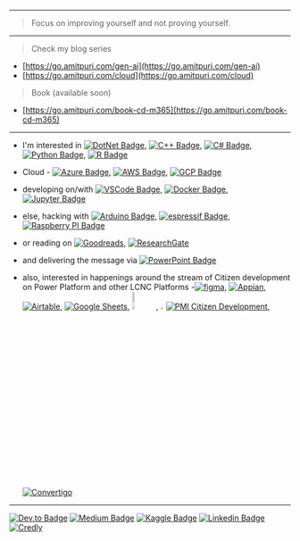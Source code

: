 <!--
**amitpuri/amitpuri** is a ✨ _special_ ✨ repository because its `README.md` (this file) appears on your GitHub profile.
[![Twitter Badge](https://img.shields.io/twitter/follow/iamamitpuri?style=flat-square&label=Twitter&style=social&logoColor=white)](https://twitter.com/iamamitpuri)

Here are some ideas to get you started:
-->
------------------------------------------------------------------------------------------------------------------------------------
> Focus on improving yourself and not proving yourself.
------------------------------------------------------------------------------------------------------------------------------------
> Check my blog series
- [https://go.amitpuri.com/gen-ai](https://go.amitpuri.com/gen-ai)
- [https://go.amitpuri.com/cloud](https://go.amitpuri.com/cloud)
> Book (available soon)
- [https://go.amitpuri.com/book-cd-m365](https://go.amitpuri.com/book-cd-m365)
------------------------------------------------------------------------------------------------------------------------------------

- I'm interested in 
[![DotNet Badge](https://img.shields.io/badge/.NET-512BD4?style=flat-square&logo=dotnet&logoColor=white)](https://dotnetfoundation.org),
[![C++ Badge](https://img.shields.io/badge/c++-%2300599C.svg?style=flat-square&logo=c%2B%2B&logoColor=white)](https://isocpp.org),
[![C# Badge](https://img.shields.io/badge/C%23-239120?style=flat-square&logo=c-sharp&logoColor=white)](https://github.com/dotnet/csharplang),
[![Python Badge](https://img.shields.io/badge/Python-FFD43B?style=flat-square&logo=python&logoColor=blue)](https://www.python.org),
[![R Badge](https://img.shields.io/badge/R-276DC3?style=flat-square&logo=r&logoColor=white)](https://www.r-project.org)

- Cloud - 
[![Azure Badge](https://img.shields.io/badge/azure-%230072C6.svg?style=flat-square&logo=microsoft-azure&logoColor=white)](https://www.azuredevopslabs.com),
[![AWS Badge](https://img.shields.io/badge/AWS-%23FF9900.svg?style=flat-square&logo=amazonaws&logoColor=white)](https://amazon.com/aws),
[![GCP Badge](https://img.shields.io/badge/GoogleCloud-%234285F4.svg?style=flat-square&logo=google-cloud&logoColor=white)](https://codelabs.developers.google.com/)

- developing on/with
[![VSCode Badge](https://img.shields.io/badge/Visual_Studio_Code-0078D4?style=flat-square&logo=visual%20studio%20code&logoColor=white)](https://code.visualstudio.com),
[![Docker Badge](https://img.shields.io/badge/Docker-2CA5E0?style=flat-square&logo=docker&logoColor=white)](https://hub.docker.com/u/amitpuri),
[![Jupyter Badge](https://img.shields.io/badge/Jupyter-F37626.svg?&style=flat-square&logo=Jupyter&logoColor=white)](https://jupyter.org)

- else, hacking with
[![Arduino Badge](https://img.shields.io/badge/Arduino-00979D?style=flat-square&logo=Arduino&logoColor=white)](https://www.arduino.cc/),
[![espressif Badge](https://img.shields.io/badge/espressif-E7352C?style=flat-square&logo=espressif&logoColor=white)](https://www.espressif.com/en),
[![Raspberry PI Badge](https://img.shields.io/badge/Raspberry%20Pi-A22846?style=flat-square&logo=Raspberry%20Pi&logoColor=white)](https://raspberrypi.org)

- or reading on
[![Goodreads](https://img.shields.io/badge/Goodreads-372213?style=flat-square&logo=goodreads&logoColor=white)](https://www.goodreads.com/amitpuriindia),
[![ResearchGate](https://img.shields.io/badge/Research_Gate-00CCBB.svg?&style=flat-square&logo=ResearchGate&logoColor=white)](https://research.amitpuri.com)


- and delivering the message via
[![PowerPoint Badge](https://img.shields.io/badge/Microsoft_PowerPoint-B7472A?style=flat-square&logo=microsoft-powerpoint&logoColor=white)](https://office.com)

- also, interested in happenings around the stream of Citizen development on Power Platform and other LCNC Platforms -[![figma](https://img.shields.io/badge/Figma-F24E1E?style=flat-square&logo=figma&logoColor=white)](https://www.figma.com/@amitpuri),
[![Appian](https://img.shields.io/badge/Appian-2322F0?style=flat-square&logo=Appian&logoColor=white)](https://appian.com),
[![Airtable](https://img.shields.io/badge/Airtable-18BFFF?style=flat-square&logo=Airtable&logoColor=white)](https://www.airtable.com),
[![Google Sheets](https://img.shields.io/badge/Google%20Sheets-34A853?style=flat-square&logo=google-sheets&logoColor=white)](https://www.appsheet.com), <a href="https://www.honeycode.aws/"><img src="https://cdn.amitpuri.com/images/honeycode.jpg" alt="honeycode.aws" style="width: 9%;"></a>, <a href="https://www.pmi.org/citizen-developer"><img src="https://cdn.amitpuri.com/images/pmi.png" alt="https://www.pmi.org/citizen-developer" style="width: 2%;">![PMI Citizen Development](https://img.shields.io/badge/PMI%20Citizen%20Development-9cf)</a>, [![Convertigo](https://img.shields.io/badge/Convertigo-blue)](https://www.convertigo.com/video-tutorials)

-------------------------------------------------------------------------------------------------------

[![Dev.to Badge](https://img.shields.io/badge/dev.to-0A0A0A?style=flat-square&logo=devdotto&logoColor=white)](https://go.amitpuri.com/dev.to)
[![Medium Badge](https://img.shields.io/badge/Medium-12100E?style=flat-square&logo=medium&logoColor=white)](https://go.amitpuri.com/medium)
[![Kaggle Badge](https://img.shields.io/badge/Kaggle-20BEFF?style=flat-square&logo=Kaggle&logoColor=white)](https://go.amitpuri.com/kaggle)
[![Linkedin Badge](https://img.shields.io/badge/-LinkedIn-0e76a8?style=flat-square&logo=Linkedin&logoColor=white)](https://go.amitpuri.com/linkedin)
[![Credly](https://img.shields.io/static/v1?style=flat-squaree&message=Credly&color=FF6B00&logo=Credly&logoColor=FFFFFF&label=)](https://go.amitpuri.com/badges)
